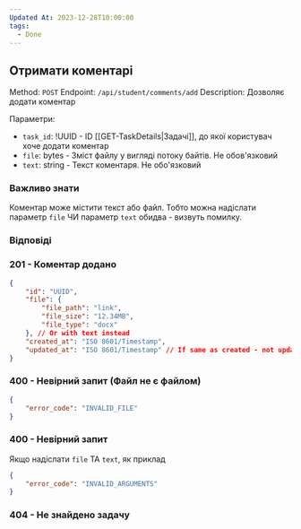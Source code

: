 ```yaml
---
Updated At: 2023-12-28T10:00:00
tags:
  - Done
---
```

## Отримати коментарі

Method: `POST`
Endpoint: `/api/student/comments/add`
Description: Дозволяє додати коментар

Параметри:
- `task_id`: !UUID - ID [[GET-TaskDetails|Задачі]], до якої користувач хоче додати коментар
- `file`: bytes - Зміст файлу у вигляді потоку байтів. Не обов'язковий
- `text`: string - Текст коментаря. Не обо'язковий

### Важливо знати
Коментар може містити текст або файл.
Тобто можна надіслати параметр `file` ЧИ параметр `text` обидва - визвуть помилку.

### Відповіді
### 201 - Коментар додано
```json
{
	"id": "UUID",
	"file": {
		"file_path": "link",
		"file_size": "12.34MB",
		"file_type": "docx"
	}, // Or with text instead
	"created_at": "ISO 8601/Timestamp",
	"updated_at": "ISO 8601/Timestamp" // If same as created - not updated
}
```

### 400 - Невірний запит (Файл не є файлом)
```json
{
	"error_code": "INVALID_FILE"
}
```

### 400 - Невірний запит
Якщо надіслати `file` ТА `text`, як приклад
```json
{
	"error_code": "INVALID_ARGUMENTS"
}
```

### 404 - Не знайдено задачу
